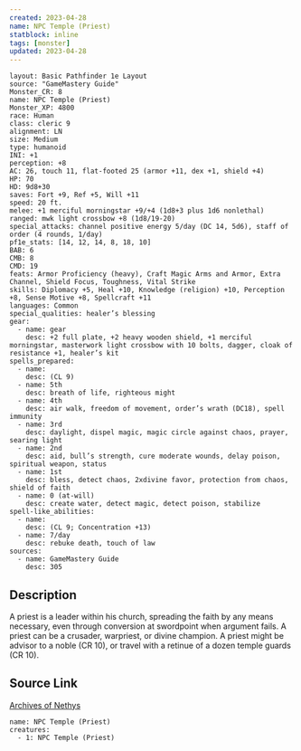 ```yaml
---
created: 2023-04-28
name: NPC Temple (Priest)
statblock: inline
tags: [monster]
updated: 2023-04-28
---
```

```statblock
layout: Basic Pathfinder 1e Layout
source: "GameMastery Guide"
Monster_CR: 8
name: NPC Temple (Priest)
Monster_XP: 4800
race: Human
class: cleric 9
alignment: LN
size: Medium
type: humanoid
INI: +1
perception: +8
AC: 26, touch 11, flat-footed 25 (armor +11, dex +1, shield +4)
HP: 70
HD: 9d8+30
saves: Fort +9, Ref +5, Will +11
speed: 20 ft.
melee: +1 merciful morningstar +9/+4 (1d8+3 plus 1d6 nonlethal)
ranged: mwk light crossbow +8 (1d8/19-20)
special_attacks: channel positive energy 5/day (DC 14, 5d6), staff of order (4 rounds, 1/day)
pf1e_stats: [14, 12, 14, 8, 18, 10]
BAB: 6
CMB: 8
CMD: 19
feats: Armor Proficiency (heavy), Craft Magic Arms and Armor, Extra Channel, Shield Focus, Toughness, Vital Strike
skills: Diplomacy +5, Heal +10, Knowledge (religion) +10, Perception +8, Sense Motive +8, Spellcraft +11
languages: Common
special_qualities: healer’s blessing
gear:
  - name: gear
    desc: +2 full plate, +2 heavy wooden shield, +1 merciful morningstar, masterwork light crossbow with 10 bolts, dagger, cloak of resistance +1, healer’s kit
spells_prepared:
  - name:
    desc: (CL 9)
  - name: 5th
    desc: breath of life, righteous might
  - name: 4th
    desc: air walk, freedom of movement, order’s wrath (DC18), spell immunity
  - name: 3rd
    desc: daylight, dispel magic, magic circle against chaos, prayer, searing light
  - name: 2nd
    desc: aid, bull’s strength, cure moderate wounds, delay poison, spiritual weapon, status
  - name: 1st
    desc: bless, detect chaos, 2xdivine favor, protection from chaos, shield of faith
  - name: 0 (at-will)
    desc: create water, detect magic, detect poison, stabilize
spell-like_abilities:
  - name:
    desc: (CL 9; Concentration +13)
  - name: 7/day
    desc: rebuke death, touch of law
sources:
  - name: GameMastery Guide
    desc: 305
```
## Description
A priest is a leader within his church, spreading the faith by any means necessary, even through conversion at swordpoint when argument fails. A priest can be a crusader, warpriest, or divine champion. A priest might be advisor to a noble (CR 10), or travel with a retinue of a dozen temple guards (CR 10).
## Source Link
[Archives of Nethys](https://aonprd.com/NPCDisplay.aspx?ItemName=Temple%20(Priest))
```encounter-table
name: NPC Temple (Priest)
creatures:
  - 1: NPC Temple (Priest)
```
